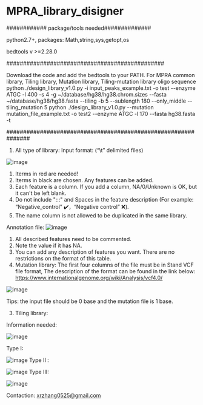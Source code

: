 # MPRA_library_disigner
############ package/tools needed##############

python2.7+, 
packages: Math,string,sys,getopt,os

bedtools v >=2.28.0

###############################################

Download the code and add the bedtools to your PATH.
For MPRA common library, Tiling library, Mutation library, Tiling-mutation library oligo sequence 
python ./design_library_v1.0.py -i input_peaks_example.txt -o test --enzyme ATGC -l 400 -s 4 -g ~/database/hg38/hg38.chrom.sizes --fasta ~/database/hg38/hg38.fasta --tiling -b 5 --sublength 180 --only_middle --tiling_mutation 5
python ./design_library_v1.0.py --mutation mutation_file_example.txt -o test2 --enzyme ATGC -l 170 --fasta hg38.fasta -t

###############################################################
1. All type of library:
Input format: (“\t” delimited files)

![image](https://user-images.githubusercontent.com/66787411/127383828-93042f84-9ea8-40b5-8e17-2d13d6e9d247.png)

1.	Iterms in red are needed!
2.	Iterms in black are chosen. Any features can be added. 
3.	Each feature is a column. If you add a column, NA/0/Unknown is OK, but it can't be left blank.
4.	Do not include ":::" and Spaces in the feature description (For example:  “Negative_control” ✔️，“Negative control” ❌).
5.	The name column is not allowed to be duplicated in the same library.

Annotation file:
![image](https://user-images.githubusercontent.com/66787411/127383926-a80aa9b8-90c5-4c68-86c2-407b60249930.png)

1.	All described features need to be commented.
2.	Note the value if it has NA.
3.	You can add any description of features you want. There are no restrictions on the format of this table.
2. Mutation library:
The first four columns of the file must be in Stand VCF file format,
The description of the format can be found in the link below:
https://www.internationalgenome.org/wiki/Analysis/vcf4.0/

![image](https://user-images.githubusercontent.com/66787411/127384089-76b9df55-dfcb-4ed7-bad6-c36c3c7d56ad.png)

Tips: the input file should be 0 base and the mutation file is 1 base. 

3. Tiling library:

Information needed: 

![image](https://user-images.githubusercontent.com/66787411/127384122-cf43215f-1c77-4e8e-b4f4-68423707073b.png)

Type I:

![image](https://user-images.githubusercontent.com/66787411/127384161-ab9711c6-449b-47f4-951d-3c17378ce312.png)
Type II :

![image](https://user-images.githubusercontent.com/66787411/127384204-f92bfd5a-9af4-4575-b2cc-02d1b7b8962f.png)
Type III:

![image](https://user-images.githubusercontent.com/66787411/127384257-de32dfdc-c247-499c-ac35-087de23f7bec.png)


Contaction: xrzhang0525@gmail.com 




